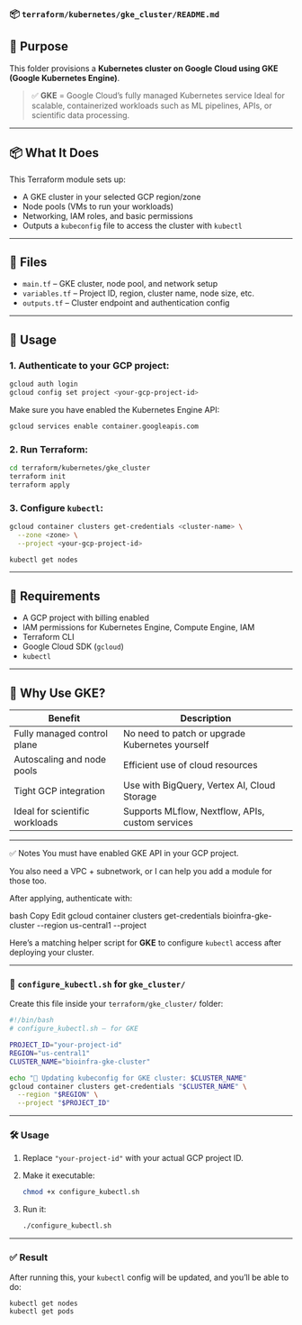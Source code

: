 
### 📦 `terraform/kubernetes/gke_cluster/README.md`

## 📍 Purpose

This folder provisions a **Kubernetes cluster on Google Cloud using GKE (Google Kubernetes Engine)**.

> ✅ **GKE** = Google Cloud’s fully managed Kubernetes service
> Ideal for scalable, containerized workloads such as ML pipelines, APIs, or scientific data processing.

---

## 📦 What It Does

This Terraform module sets up:

* A GKE cluster in your selected GCP region/zone
* Node pools (VMs to run your workloads)
* Networking, IAM roles, and basic permissions
* Outputs a `kubeconfig` file to access the cluster with `kubectl`

---

## 📁 Files

* `main.tf` – GKE cluster, node pool, and network setup
* `variables.tf` – Project ID, region, cluster name, node size, etc.
* `outputs.tf` – Cluster endpoint and authentication config

---

## 🚀 Usage

### 1. Authenticate to your GCP project:

```bash
gcloud auth login
gcloud config set project <your-gcp-project-id>
```

Make sure you have enabled the Kubernetes Engine API:

```bash
gcloud services enable container.googleapis.com
```

### 2. Run Terraform:

```bash
cd terraform/kubernetes/gke_cluster
terraform init
terraform apply
```

### 3. Configure `kubectl`:

```bash
gcloud container clusters get-credentials <cluster-name> \
  --zone <zone> \
  --project <your-gcp-project-id>

kubectl get nodes
```

---

## 🔐 Requirements

* A GCP project with billing enabled
* IAM permissions for Kubernetes Engine, Compute Engine, IAM
* Terraform CLI
* Google Cloud SDK (`gcloud`)
* `kubectl`

---

## 🧠 Why Use GKE?

| Benefit                        | Description                                      |
| ------------------------------ | ------------------------------------------------ |
| Fully managed control plane    | No need to patch or upgrade Kubernetes yourself  |
| Autoscaling and node pools     | Efficient use of cloud resources                 |
| Tight GCP integration          | Use with BigQuery, Vertex AI, Cloud Storage      |
| Ideal for scientific workloads | Supports MLflow, Nextflow, APIs, custom services |

---

✅ Notes
You must have enabled GKE API in your GCP project.

You also need a VPC + subnetwork, or I can help you add a module for those too.

After applying, authenticate with:

bash
Copy
Edit
gcloud container clusters get-credentials bioinfra-gke-cluster --region us-central1 --project <your-project-id>

Here’s a matching helper script for **GKE** to configure `kubectl` access after deploying your cluster.

---

### 📄 `configure_kubectl.sh` for `gke_cluster/`

Create this file inside your `terraform/gke_cluster/` folder:

```bash
#!/bin/bash
# configure_kubectl.sh — for GKE

PROJECT_ID="your-project-id"
REGION="us-central1"
CLUSTER_NAME="bioinfra-gke-cluster"

echo "📡 Updating kubeconfig for GKE cluster: $CLUSTER_NAME"
gcloud container clusters get-credentials "$CLUSTER_NAME" \
  --region "$REGION" \
  --project "$PROJECT_ID"
```

---

### 🛠️ Usage

1. Replace `"your-project-id"` with your actual GCP project ID.
2. Make it executable:

   ```bash
   chmod +x configure_kubectl.sh
   ```
3. Run it:

   ```bash
   ./configure_kubectl.sh
   ```

---

### ✅ Result

After running this, your `kubectl` config will be updated, and you’ll be able to do:

```bash
kubectl get nodes
kubectl get pods
```


